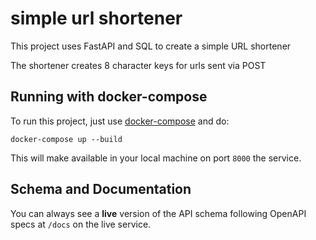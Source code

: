 # simple url shortener
This project uses FastAPI and SQL to create a simple URL shortener

The shortener creates 8 character keys for urls sent via POST

## Running with docker-compose

To run this project, just use [docker-compose]() and do:

```
docker-compose up --build
```

This will make available in your local machine on port `8000` the service.


## Schema and Documentation
You can always see a **live** version of the API schema following OpenAPI specs at `/docs` on the live service.